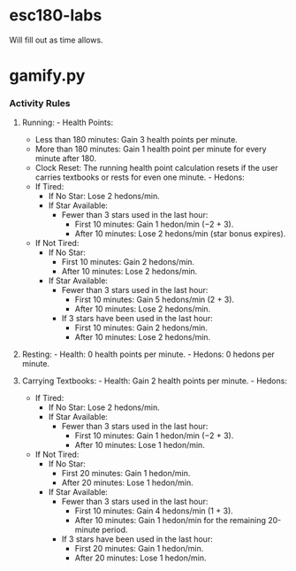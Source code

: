   # esc180-labs
  Will fill out as time allows.

  # gamify.py
  ### Activity Rules
  1. Running:
    - Health Points:
      - Less than 180 minutes: Gain 3 health points per minute.
      - More than 180 minutes: Gain 1 health point per minute for every minute after 180.
      - Clock Reset: The running health point calculation resets if the user carries textbooks or rests for even one minute.
    - Hedons:
      - If Tired:
        - If No Star: Lose 2 hedons/min.
        - If Star Available:
          - Fewer than 3 stars used in the last hour:
            - First 10 minutes: Gain 1 hedon/min (−2 + 3).
            - After 10 minutes: Lose 2 hedons/min (star bonus expires).
      - If Not Tired:
        - If No Star:
          - First 10 minutes: Gain 2 hedons/min.
          - After 10 minutes: Lose 2 hedons/min.
        - If Star Available:
          - Fewer than 3 stars used in the last hour:
            - First 10 minutes: Gain 5 hedons/min (2 + 3).
            - After 10 minutes: Lose 2 hedons/min.
          - If 3 stars have been used in the last hour:
            - First 10 minutes: Gain 2 hedons/min.
            - After 10 minutes: Lose 2 hedons/min.

  2. Resting:
    - Health: 0 health points per minute.
    - Hedons: 0 hedons per minute.

  3. Carrying Textbooks:
    - Health: Gain 2 health points per minute.
    - Hedons:
      - If Tired:
        - If No Star: Lose 2 hedons/min.
        - If Star Available:
          - Fewer than 3 stars used in the last hour:
            - First 10 minutes: Gain 1 hedon/min (−2 + 3).
            - After 10 minutes: Lose 1 hedon/min.
      - If Not Tired:
        - If No Star:
          - First 20 minutes: Gain 1 hedon/min.
          - After 20 minutes: Lose 1 hedon/min.
        - If Star Available:
          - Fewer than 3 stars used in the last hour:
            - First 10 minutes: Gain 4 hedons/min (1 + 3).
            - After 10 minutes: Gain 1 hedon/min for the remaining 20-minute period.
          - If 3 stars have been used in the last hour:
            - First 20 minutes: Gain 1 hedon/min.
            - After 20 minutes: Lose 1 hedon/min.

